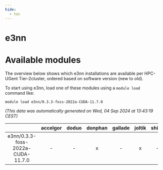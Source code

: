 ```yaml
---
hide:
  - toc
---
```


e3nn
====

# Available modules


The overview below shows which e3nn installations are available per HPC-UGent Tier-2cluster, ordered based on software version (new to old).

To start using e3nn, load one of these modules using a `module load` command like:

```shell
module load e3nn/0.3.3-foss-2022a-CUDA-11.7.0
```

*(This data was automatically generated on Wed, 04 Sep 2024 at 13:43:19 CEST)*  

| |accelgor|doduo|donphan|gallade|joltik|shinx|skitty|
| :---: | :---: | :---: | :---: | :---: | :---: | :---: | :---: |
|e3nn/0.3.3-foss-2022a-CUDA-11.7.0|-|-|x|-|x|-|-|
